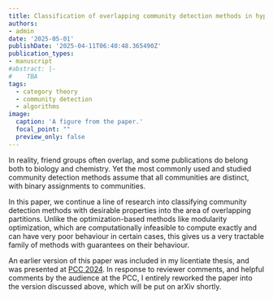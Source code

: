 ```yaml
---
title: Classification of overlapping community detection methods in hypergraphs
authors:
- admin
date: '2025-05-01'
publishDate: '2025-04-11T06:40:48.365490Z'
publication_types:
- manuscript
#abstract: |-
#    TBA
tags:
  - category theory
  - community detection
  - algorithms
image:
  caption: 'A figure from the paper.'
  focal_point: ""
  preview_only: false
---
```


In reality, friend groups often overlap, and some publications do belong both to biology and chemistry. Yet the most commonly used and studied community detection methods assume that all communities are distinct, with binary assignments to communities.

In this paper, we continue a line of research into classifying community detection methods with desirable properties into the area of overlapping partitions. Unlike the optimization-based methods like modularity optimization, which are computationally infeasible to compute exactly and can have very poor behaviour in certain cases, this gives us a very tractable family of methods with guarantees on their behaviour.

An earlier version of this paper was included in my licentiate thesis, and was presented at [PCC 2024](https://sites.google.com/view/pcc-2024/home). In response to reviewer comments, and helpful comments by the audience at the PCC, I entirely reworked the paper into the version discussed above, which will be put on arXiv shortly.
